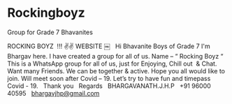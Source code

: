 # Rockingboyz
Group for Grade 7 Bhavanites

ROCKING BOYZ  !!! ✌✌ WEBSITE 
￼ 
 
Hi Bhavanite Boys of Grade 7
I'm Bhargav here.
I have created a group for all of us.
Name – “ Rocking Boyz “
This is a WhatsApp group for all of us, 
just for Enjoying, Chill out  & Chat.
Want many Friends. We can be together & active. 
Hope you all would like to join. Will meet soon 
after Covid – 19. Let’s try to have fun 
and timepass Covid - 19.
 
Thank you 
 
Regards 
 
BHARGAVANATH.J.H.P 
 
+91 96000 40595
 
bhargavjhp@gmail.com
 
 
 



